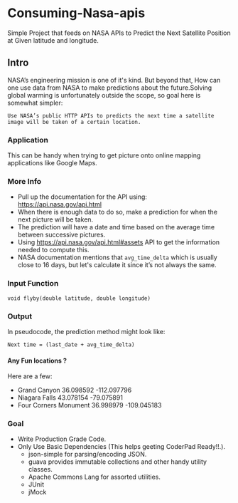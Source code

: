 # Consuming-Nasa-apis

Simple Project that feeds on NASA APIs to Predict the Next Satellite Position at Given latitude and longitude.

## Intro 

NASA’s engineering mission is one of it's kind. But beyond that, How can one use data from NASA to make 
predictions about the future.Solving global warming is unfortunately outside the scope, so goal here is 
somewhat simpler:

``` 
Use NASA’s public HTTP APIs to predicts the next time a satellite image will be taken of a certain location.
```

### Application

This can be handy when trying to get picture onto online mapping applications like Google Maps.

### More Info

* Pull up the documentation for the API using: https://api.nasa.gov/api.html 
* When there is enough data to do so, make a prediction for when the next picture will be taken. 
* The prediction will have a date and time based on the average time between successive pictures. 
* Using  https://api.nasa.gov/api.html#assets API to get the information needed to compute this. 
* NASA documentation mentions that ``` avg_time_delta ``` which is usually close to 16 days, 
  but let's calculate it since it’s not always the same.

### Input Function

``` void flyby(double latitude, double longitude) ```

### Output 

In pseudocode, the prediction method might look like:  

``` Next time = (last_date + avg_time_delta) ```

#### Any Fun locations ? 

Here are a few:

* Grand Canyon 36.098592 -112.097796 
* Niagara Falls 43.078154 -79.075891 
* Four Corners Monument 36.998979 -109.045183

### Goal

* Write Production Grade Code.
* Only Use Basic Dependencies (This helps geeting CoderPad Ready!!.).
    * json-simple for parsing/encoding JSON.
    * guava provides immutable collections and other handy utility classes.
    * Apache Commons Lang for assorted utilities.
    * JUnit
    * jMock
